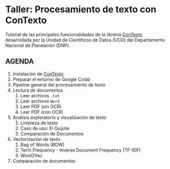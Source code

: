 # Taller: Procesamiento de texto con ConTexto
Tutorial de las principales funcionalidades de la librería [ConTexto](https://pypi.org/project/ConTexto/) desarrollada por la Unidad de Cientificos de Datos (UCD) del Departamento Nacional de Planeación (DNP).

## AGENDA
1. Instalación de [ConTexto](https://pypi.org/project/ConTexto/) 
2. Preparar el entorno de Google Colab
3. Pipeline general del procesamiento de texto
4. Lectura de documentos
    1. Leer archivos `.txt`
    2. Leer archivos `Word`
    3. Leer PDF (sin OCR)
    4. Leer PDF (con OCR)
5. Análisis exploratorio y visualización de texto
    1. Limpieza de texto
    2. Caso de uso: El Quijote
    3. Comparación de Documentos
7. Vectorización de texto
    1. Bag of Words (BOW)
    2. Term Frequency - Inverse Document Frequency (TF-IDF)
    3. Word2Vec
9. Comparación de documentos
